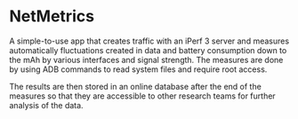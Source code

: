 # NetMetrics


A simple-to-use app that creates traffic with an iPerf 3 server and measures automatically fluctuations created in data and battery consumption down to the mAh by various interfaces and signal strength. The measures are done by using ADB commands to read system files and require root access.

The results are then stored in an online database after the end of the measures so that they are accessible to other research teams for further analysis of the data.
